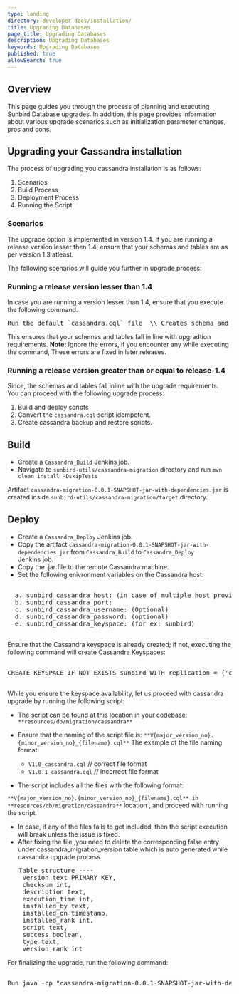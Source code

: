 ```yaml
---
type: landing
directory: developer-docs/installation/
title: Upgrading Databases
page_title: Upgrading Databases
description: Upgrading Databases
keywords: Upgrading Databases
published: true
allowSearch: true
---
```

## Overview 
This page guides you through the process of planning and executing Sunbird Database upgrades. In addition, this page provides information about various upgrade scenarios,such as initialization parameter changes, pros and cons.

## Upgrading your Cassandra installation 

The process of upgrading you cassandra installation is as follows:
  
  1. Scenarios
  2. Build Process
  3. Deployment Process
  4. Running the Script

### Scenarios

The upgrade option is implemented in version 1.4. If you are running a release version lesser then 1.4, ensure that your schemas and tables are as per version 1.3 atleast.

The following scenarios will guide you further in upgrade process: 

### Running a release version lesser than 1.4

In case you are running a version lesser than 1.4, ensure that you execute the following command.
<pre>
Run the default `cassandra.cql` file  \\ Creates schema and tables until release-1.3. 
</pre>
This ensures that your schemas and tables fall in line with upgradtion requirements. 
**Note:** Ignore the errors, if you encounter any while executing the command, These errors are fixed in later releases. 

### Running a release version greater than or equal to release-1.4 

Since, the schemas and tables fall inline with the upgrade requirements. 
You can proceed with the following upgrade process:  

1) Build and deploy scripts
2) Convert the `cassandra.cql` script idempotent.
3) Create cassandra backup and restore scripts.

## Build

* Create a `Cassandra_Build` Jenkins job. 
* Navigate to `sunbird-utils/cassandra-migration` directory and run `mvn clean install -DskipTests`

Artifact `cassandra-migration-0.0.1-SNAPSHOT-jar-with-dependencies.jar` is created inside `sunbird-utils/cassandra-migration/target` directory.

## Deploy

* Create a `Cassandra_Deploy` Jenkins job. 
* Copy the artifact `cassandra-migration-0.0.1-SNAPSHOT-jar-with-dependencies.jar`  from  `Cassandra_Build` to `Cassandra_Deploy`     
  Jenkins job.
* Copy the .jar file to the remote Cassandra machine. 
* Set the following enivronment variables on the Cassandra host:

<pre>

  a. sunbird_cassandra_host: (in case of multiple host provide the value comma separated) 
  b. sunbird_cassandra_port: 
  c. sunbird_cassandra_username: (Optional) 
  d. sunbird_cassandra_password: (optional) 
  e. sunbird_cassandra_keyspace: (for ex: sunbird)

</pre>

Ensure that the Cassandra keyspace is already created; if not, executing the following command will create Cassandra Keyspaces:

<pre>

CREATE KEYSPACE IF NOT EXISTS sunbird WITH replication = {'class':'SimpleStrategy','replication_factor':1};

</pre>

While you ensure the keyspace availability, let us proceed with cassandra upgrade by running the following script:

- The script can be found at this location in your codebase: `**resources/db/migration/cassandra**`
- Ensure that the naming of the script file is: `**V{major_version_no}.{minor_version_no}_{filename}.cql**`
  The example of the file naming format:     
     
     - `V1.0_cassandra.cql`   // correct file format
     - `V1.0.1_cassandra.cql` // incorrect file format 
- The script includes all the files with the following format:

`**V{major_version_no}.{minor_version_no}_{filename}.cql** in **resources/db/migration/cassandra**` location , and proceed with running the script. 
- In case, if any of the files fails to get included, then the script execution will break unless the issue is fixed.
- After fixing the file ,you need to delete the corresponding false entry under cassandra_migration_version table which is auto generated while cassandra upgrade process.
<pre>
   Table structure ----
    version text PRIMARY KEY,
    checksum int,
    description text,
    execution_time int,
    installed_by text,
    installed_on timestamp,
    installed_rank int,
    script text,
    success boolean,
    type text,
    version_rank int
</pre>
For finalizing the upgrade, run the following command:
<pre>

Run java -cp "cassandra-migration-0.0.1-SNAPSHOT-jar-with-dependencies.jar com.contrastsecurity.cassandra.migration.utils.MigrationScriptEntryPoint` on your remote cassandra machine.

</pre>




